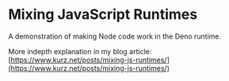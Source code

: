 # Mixing JavaScript Runtimes

A demonstration of making Node code work in the Deno runtime.

More indepth explanation in my blog article: [https://www.kurz.net/posts/mixing-js-runtimes/](https://www.kurz.net/posts/mixing-js-runtimes/)
